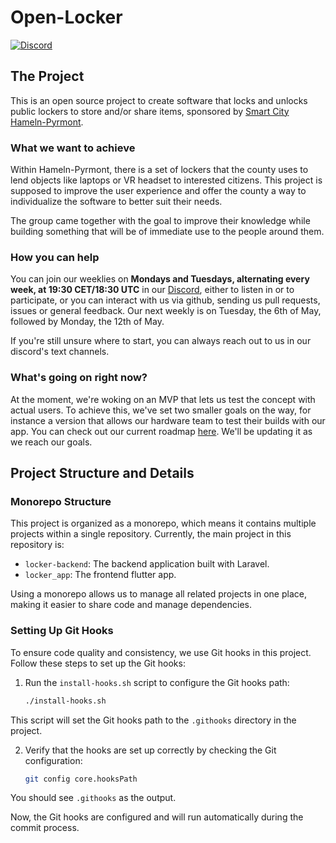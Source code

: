 # Open-Locker

[![Discord](https://img.shields.io/discord/1330191581273260113?style=flat-square&logo=discord&label=Discord&labelColor=%23FFF)](https://discord.gg/rZ74RYKN3H)

## The Project

This is an open source project to create software that locks and unlocks public lockers to store and/or share items, sponsored by [Smart City Hameln-Pyrmont](https://mitwirkportal.de/informieren).

### What we want to achieve

Within Hameln-Pyrmont, there is a set of lockers that the county uses to lend objects like laptops or VR headset to interested citizens. This project is supposed to improve the user experience and offer the county a way to individualize the software to better suit their needs.

The group came together with the goal to improve their knowledge while building something that will be of immediate use to the people around them.

### How you can help

You can join our weeklies on **Mondays and Tuesdays, alternating every week, at 19:30 CET/18:30 UTC** in our [Discord](https://discord.gg/rZ74RYKN3H), either to listen in or to participate, or you can interact with us via github, sending us pull requests, issues or general feedback. Our next weekly is on Tuesday, the 6th of May, followed by Monday, the 12th of May.

If you're still unsure where to start, you can always reach out to us in our discord's text channels.

### What's going on right now?

At the moment, we're woking on an MVP that lets us test the concept with actual users. To achieve this, we've set two smaller goals on the way, for instance a version that allows our hardware team to test their builds with our app. You can check out our current roadmap [here](https://github.com/Open-Locker/Open-Locker/milestones). We'll be updating it as we reach our goals.

## Project Structure and Details

### Monorepo Structure

This project is organized as a monorepo, which means it contains multiple projects within a single repository. Currently, the main project in this repository is:

- `locker-backend`: The backend application built with Laravel.
- `locker_app`: The frontend flutter app.

Using a monorepo allows us to manage all related projects in one place, making it easier to share code and manage dependencies.


### Setting Up Git Hooks

To ensure code quality and consistency, we use Git hooks in this project. Follow these steps to set up the Git hooks:

1. Run the `install-hooks.sh` script to configure the Git hooks path:
    ```sh
    ./install-hooks.sh
    ```

This script will set the Git hooks path to the `.githooks` directory in the project.

2. Verify that the hooks are set up correctly by checking the Git configuration:
    ```sh
    git config core.hooksPath
    ```

You should see `.githooks` as the output.

Now, the Git hooks are configured and will run automatically during the commit process.
